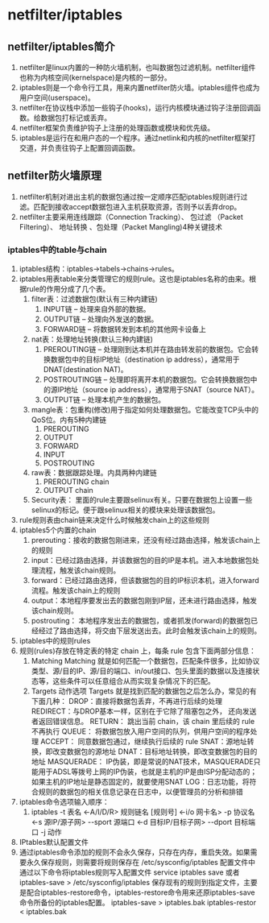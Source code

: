 # netfilter/iptables
## netfilter/iptables简介
1. netfilter是linux内置的一种防火墙机制，也叫数据包过滤机制。netfilter组件也称为内核空间(kernelspace)是内核的一部分。
2. iptables则是一个命令行工具，用来内置netfilter防火墙。iptables组件也成为用户空间(userspace)。
3. netfilter在协议栈中添加一些钩子(hooks)，运行内核模块通过钩子注册回调函数。给数据包打标记或丢弃。
4. netfilter框架负责维护钩子上注册的处理函数或模块和优先级。
5. iptables是运行在和用户态的一个程序。通过netlink和内核的netfilter框架打交道，并负责往钩子上配置回调函数。
## netfilter防火墙原理
1. netfilter机制对进出主机的数据包通过按一定顺序匹配iptables规则进行过滤。匹配到接收accept数据包进入主机获取资源，否则予以丢弃drop。
2. netfilter主要采用连线跟踪（Connection Tracking）、 包过滤 （Packet Filtering）、 地址转换 、包处理（Packet Mangling)4种关键技术
### iptables中的table与chain
1. iptables结构：iptables->tabels->chains->rules。
1. iptables用表table来分类管理它的规则rule。这也是iptables名称的由来。根据rule的作用分成了几个表。
   1. filter表：过滤数据包(默认有三种内建链)
      1. INPUT链 – 处理来自外部的数据。
      2. OUTPUT链 – 处理向外发送的数据。
      3. FORWARD链 – 将数据转发到本机的其他网卡设备上
   2. nat表：处理地址转换(默认三种内建链)
      1. PREROUTING链 – 处理刚到达本机并在路由转发前的数据包。它会转换数据包中的目标IP地址（destination ip address），通常用于DNAT(destination NAT)。
      2. POSTROUTING链 – 处理即将离开本机的数据包。它会转换数据包中的源IP地址（source ip address），通常用于SNAT（source NAT）。
      3. OUTPUT链 – 处理本机产生的数据包。
   3. mangle表：包重构(修改)用于指定如何处理数据包。它能改变TCP头中的QoS位。内有5种内建链
      1. PREROUTING
      2. OUTPUT
      3. FORWARD
      4. INPUT
      5. POSTROUTING
   4. raw表：数据跟踪处理。内具两种内建链
      1. PREROUTING chain
      2. OUTPUT chain
   5. Security表： 里面的rule主要跟selinux有关。只要在数据包上设置一些selinux的标记。便于跟selinux相关的模块来处理该数据包。
2. rule规则表由chain链来决定什么时候触发chain上的这些规则
3. iptables5个内置的chain
   1. prerouting：接收的数据包刚进来，还没有经过路由选择，触发该chain上的规则
   2. input：已经过路由选择，并该数据包的目的IP是本机。进入本地数据包处理流程，触发该chain规则。
   3. forward：已经过路由选择，但该数据包的目的IP标识本机，进入forward流程。触发该chain上的规则
   4. output：本地程序要发出去的数据包刚到IP层，还未进行路由选择，触发该chain规则。
   5. postrouting： 本地程序发出去的数据包，或者抓发(forward)的数据包已经经过了路由选择，将交由下层发送出去。此时会触发该chain上的规则。
4. iptables中的规则rules
5. 规则(rules)存放在特定表的特定 chain 上，每条 rule 包含下面两部分信息：
   1. Matching
    Matching 就是如何匹配一个数据包，匹配条件很多，比如协议类型、源/目的IP、源/目的端口、in/out接口、包头里面的数据以及连接状态等，这些条件可以任意组合从而实现复杂情况下的匹配。
   2. Targets 动作选项
        Targets 就是找到匹配的数据包之后怎么办，常见的有下面几种：
        DROP：直接将数据包丢弃，不再进行后续的处理
        REDIRECT：与DROP基本一样，区别在于它除了阻塞包之外， 还向发送者返回错误信息。
        RETURN： 跳出当前 chain，该 chain 里后续的 rule 不再执行
        QUEUE： 将数据包放入用户空间的队列，供用户空间的程序处理
        ACCEPT： 同意数据包通过，继续执行后续的 rule
        SNAT：源地址转换，即改变数据包的源地址
        DNAT：目标地址转换，即改变数据包的目的地址
        MASQUERADE： IP伪装，即是常说的NAT技术，MASQUERADE只能用于ADSL等拨号上网的IP伪装，也就是主机的IP是由ISP分配动态的；如果主机的IP地址是静态固定的，就要使用SNAT
        LOG：日志功能，将符合规则的数据包的相关信息记录在日志中，以便管理员的分析和排错
6. iptables命令选项输入顺序：
   1. iptables -t 表名 <-A/I/D/R> 规则链名 [规则号] <-i/o 网卡名> -p 协议名 <-s 源IP/源子网> --sport 源端口 <-d 目标IP/目标子网> --dport 目标端口 -j 动作
7. IPtables默认配置文件
8. 通过iptables命令添加的规则不会永久保存，只存在内存，重启失效。如果需要永久保存规则，则需要将规则保存在 /etc/sysconfig/iptables 配置文件中
    通过以下命令将iptables规则写入配置文件
    service iptables save 或者 iptables-save > /etc/sysconfig/iptables
    保存现有的规则到指定文件，主要是配合iptables-restore命令，iptables-restore命令用来还原iptables-save命令所备份的iptables配置。
    iptables-save > iptables.bak
    iptables-restor < iptables.bak